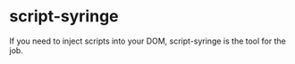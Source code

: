 # script-syringe
If you need to inject scripts into your DOM, script-syringe is the tool for the job. 
